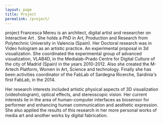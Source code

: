 ```yaml
---
layout: page
title: Project
permalink: /project/
---
```

project
Francesca Mereu  is an architect, digital artist and researcher on Interactive Art .
She holds a PhD in Art, Production and Research from Polytechnic University in Valencia (Spain). Her Doctoral research was in Video hologram as an artistic practice. An experimental proposal in 3d visualization. She coordinated the experimental group  of advanced visualization, VLAB4D, in the Medialab-Prado Centre for Digital Culture of the city of Madrid (Spain) in the years 2010-2012. Also she created  the  M-Artech Platform, Women in Art, Science and technology. Finally she has been activities coordinator of the FabLab  of Sardegna Ricerche, Sardinia's first FabLab, in the 2014.

Her research interests included artistic physical aspects of 3D visualization (videohologram), optical effects, and stereoscopic vision. Her current interests lie in the area of human-computer interfaces as biosensor for performer and enhancing human communication and aesthetic expression. She also applied the results of this research in her more personal works of media art and another works by digital fabrication.
